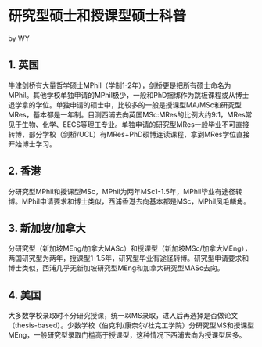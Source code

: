 # 研究型硕士和授课型硕士科普
by WY  

## 1. 英国  
牛津剑桥有大量哲学硕士MPhil（学制1-2年），剑桥更是把所有硕士命名为MPhil。其他学校单独申请的MPhil极少，一般和PhD捆绑作为跳板课程或从博士退学拿的学位。单独申请的硕士中，比较多的一般是授课型MA/MSc和研究型MRes，基本都是一年制。目测西浦去向英国MSc:MRes的比例大约9:1，MRes常见于生物、化学、EECS等理工专业。单独申请的研究型MRes一般毕业不可直接转博，部分学校（剑桥/UCL）有MRes+PhD硕博连读课程，拿到MRes学位直接开始博士学习。

## 2. 香港  
分研究型MPhil和授课型MSc，MPhil为两年MSc1-1.5年，MPhil毕业有途径转博。MPhil申请要求和博士类似，西浦香港去向基本都是MSc，MPhil凤毛麟角。

## 3. 新加坡/加拿大  
分研究型（新加坡MEng/加拿大MASc）和授课型（新加坡MSc/加拿大MEng），两国研究型为两年，授课型1-1.5年，研究型毕业有途径转博。研究型申请要求和博士类似，西浦几乎无新加坡研究型MEng和加拿大研究型MASc去向。

## 4. 美国  
大多数学校录取时不分研究授课，统一以MS录取，进入后再选择是否做论文（thesis-based）。少数学校（伯克利/康奈尔/杜克工学院）分研究型MS和授课型MEng，一般研究型录取门槛高于授课型，这种情况下西浦去向为授课型居多。
